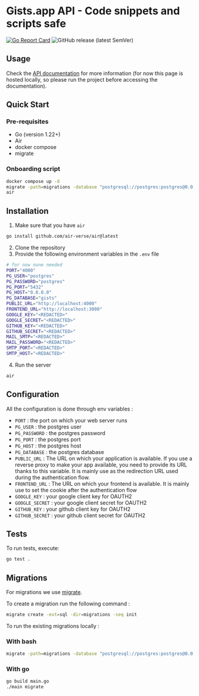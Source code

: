 # Gists.app API - Code snippets and scripts safe

[![Go Report Card](https://goreportcard.com/badge/github.com/gistsapp/api)](https://goreportcard.com/report/github.com/kubernetes/kubernetes) ![GitHub release (latest SemVer)](https://img.shields.io/github/v/release/gistsapp/api?sort=semver)

## Usage

Check the [API documentation](http://localhost:4000) for more information (for now this page is hosted locally, so please run the project before accessing the documentation).

## Quick Start

### Pre-requisites

- Go (version 1.22+)
- Air
- docker compose
- migrate

### Onboarding script

```bash
docker compose up -d
migrate -path=migrations -database "postgresql://postgres:postgres@0.0.0.0:5432/gists?sslmode=disable" -verbose up
air
```

## Installation

1. Make sure that you have `air`

```bash
go install github.com/air-verse/air@latest
```

2. Clone the repository
3. Provide the following environment variables in the `.env` file

```bash
# for now none needed
PORT="4000"
PG_USER="postgres"
PG_PASSWORD="postgres"
PG_PORT="5432"
PG_HOST="0.0.0.0"
PG_DATABASE="gists"
PUBLIC_URL="http://localhost:4000"
FRONTEND_URL="http://localhost:3000"
GOOGLE_KEY="<REDACTED>"
GOOGLE_SECRET="<REDACTED>"
GITHUB_KEY="<REDACTED>"
GITHUB_SECRET="<REDACTED>"
MAIL_SMTP="<REDACTED>"
MAIL_PASSWORD="<REDACTED>"
SMTP_PORT="<REDACTED>"
SMTP_HOST="<REDACTED>"
```

4. Run the server

```bash
air
```

## Configuration

All the configuration is done through env variables : 
- `PORT` : the port on which your web server runs
- `PG_USER` : the postgres user
- `PG_PASSWORD` : the postgres password
- `PG_PORT` : the postgres port
- `PG_HOST` : the postgres host
- `PG_DATABASE` : the postgres database
- `PUBLIC_URL` : The URL on which your application is available. If you use a reverse proxy to make your app available, you need to provide its URL thanks to this variable. It is mainly use as the redirection URL used during the authentication flow.
- `FRONTEND_URL` : The URL on which your frontend is available. It is mainly use to set the cookie after the authentication flow
- `GOOGLE_KEY` : your google client key for OAUTH2
- `GOOGLE_SECRET` : your google client secret for OAUTH2
- `GITHUB_KEY` : your github client key for OAUTH2
- `GITHUB_SECRET` : your github client secret for OAUTH2

## Tests

To run tests, execute:

```bash
go test .
```

## Migrations

For migrations we use [migrate](https://github.com/golang-migrate/migrate).

To create a migration run the following command :

```bash
migrate create -ext=sql -dir=migrations -seq init
```

To run the existing migrations locally :

### With bash

```bash
migrate -path=migrations -database "postgresql://postgres:postgres@0.0.0.0:5432/gists?sslmode=disable" -verbose up
```

### With go

```bash
go build main.go
./main migrate
```
